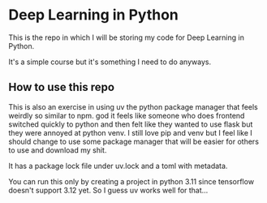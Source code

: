 # Deep Learning in Python

This is the repo in which I will be storing my code for Deep Learning in Python. 

It's a simple course but it's something I need to do anyways.

## How to use this repo

This is also an exercise in using uv the python package manager that feels weirdly so similar to npm. god it feels like someone who does frontend switched quickly to python and then felt like they wanted to use flask but they were annoyed at python venv. I still love pip and venv but I feel like I should change to use some package manager that will be easier for others to use and download my shit.

It has a package lock file under uv.lock and a toml with metadata.

You can run this only by creating a project in python 3.11 since tensorflow doesn't support 3.12 yet. So I guess uv works well for that...
